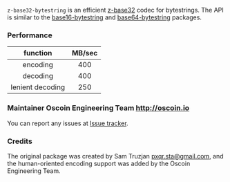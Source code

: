 `z-base32-bytestring` is an efficient [z-base32][rfc] codec for
bytestrings. The API is similar to the [base16-bytestring][base16-pkg] and
[base64-bytestring][base64-pkg] packages.

### Performance

| function        |      MB/sec     |
|:---------------:|:---------------:|
|encoding         | 400             |
|decoding         | 400             |
|lenient decoding | 250             |

### Maintainer Oscoin Engineering Team <http://oscoin.io>

You can report any issues at [Issue tracker][issues].

### Credits

The original package was created by Sam Truzjan <pxqr.sta@gmail.com>, and the
human-oriented encoding support was added by the Oscoin Engineering Team.

[base16-pkg]: http://hackage.haskell.org/package/base16-bytestring
[base64-pkg]: http://hackage.haskell.org/package/base64-bytestring-1.0.0.1
[rfc]:        https://philzimmermann.com/docs/human-oriented-base-32-encoding.txt
[travis-img]: https://travis-ci.org/pxqr/base32-bytestring.png
[travis-log]: https://travis-ci.org/pxqr/base32-bytestring
[issues]:     https://github.com/pxqr/base32-bytestring/issues
